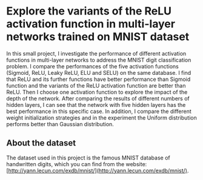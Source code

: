 # Explore the variants of the ReLU activation function in multi-layer networks trained on MNIST dataset
In this small project, I investigate the performance of different activation functions in multi-layer networks to address the MNIST digit classification problem. I compare the performances of the five activation functions (Sigmoid, ReLU, Leaky ReLU, ELU and SELU) on the same database. I find that ReLU and its further functions have better performance than Sigmoid function and the variants of the ReLU activation function are better than ReLU. Then I choose one activation function to explore the impact of the depth of the network. After comparing the results of different numbers of hidden layers, I can see that the network with five hidden layers has the best performance in this specific case. In addition, I compare the different weight initialization strategies and in the experiment the Uniform distribution performs better than Gaussian distribution.

## About the dataset
The dataset used in this project is the famous MNIST database of handwritten digits, which you can find from the website: [http://yann.lecun.com/exdb/mnist/](http://yann.lecun.com/exdb/mnist/).
